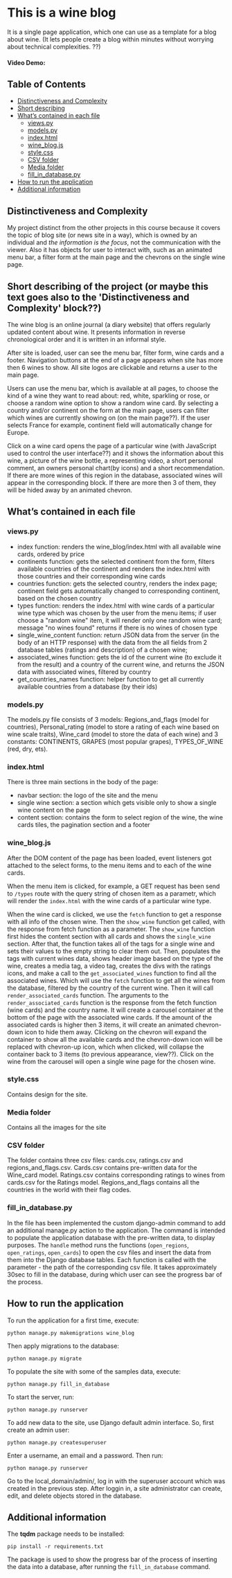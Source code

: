 # This is a wine blog 
It is a single page application, which one can use as a template for a blog about wine. (It lets people create a blog within minutes without worrying about technical complexities. ??)
#### Video Demo:  <URL HERE>
## Table of Contents

* [Distinctiveness and Complexity](#distinctiveness-and-complexity)
* [Short describing](#short-describing-of-the-project)
* [What’s contained in each file](#what’s-contained-in-each-file)
    * [views.py](#views.py)
    * [models.py](#models.py)
    * [index.html](#index.html)
    * [wine_blog.js](#wine_blog.js)
    * [style.css](#style.css)
    * [CSV folder](#csv-files)
    * [Media folder](#media-folder)
    * [fill_in_database.py](#fill_in_database.py)
* [How to run the application](#how-to-run-the-application)
* [Additional information](#additional-information)

## Distinctiveness and Complexity
My project distinct from the other projects in this course because it covers the topic of blog site (or news site in a way), 
which is owned by an individual and *the information is the focus*, not the communication with the viewer. 
Also it has objects for user to interact with, such as an animated menu bar, a filter form at the main page and the chevrons on the single wine page. 

## Short describing of the project (or maybe this text goes also to the 'Distinctiveness and Complexity' block??)
The wine blog is an online journal (a diary website) that offers regularly updated content about wine. 
It presents information in reverse chronological order and it is written in an informal style.

After site is loaded, user can see the menu bar, filter form, wine cards and a footer.
Navigation buttons at the end of a page appears when site has more then 6 wines to show. All site logos are clickable and returns a user to the main page.

Users can use the menu bar, which is available at all pages, to choose the kind of a wine they want to read about: red, white, sparkling or rose, 
or choose a random wine option to show a random wine card.
By selecting a country and/or continent on the form at the main page, users can filter which wines are currently showing on (on the main page??). 
If the user selects France for example, continent field will automatically change for Europe.

Click on a wine card opens the page of a particular wine (with JavaScript used to control the user interface??) and it shows the information about this wine, 
a picture of the wine bottle, a representing video, a short personal comment, an owners personal chart(by icons) and a short recommendation. 
If there are more wines of this region in the database, associated wines will appear in the corresponding block. 
If there are more then 3 of them, they will be hided away by an animated chevron.


## What’s contained in each file
 ### views.py
 - index function: renders the wine_blog/index.html with all available  wine cards, ordered by price
 - continents function: gets the selected continent from the form, filters available countries of the continent and renders the index.html with those countries and their corresponding wine cards
 - countries function: gets the selected country, renders the index page; continent field gets automatically  changed to corresponding continent, based on the chosen  country
 - types function: renders the index.html with wine cards of a particular wine type which was chosen  by the user from the menu items; if user choose a "random wine" item,
it will render only one random wine card; message "no wines found" returns if there is no wines of chosen  type
 - single_wine_content function: return JSON data from the server (in the body of an HTTP response) with the data from the all fields from 2 database tables (ratings and description) of a chosen  wine; 
 - associated_wines function: gets the id of the current wine (to exclude it from the result) and a country of the current wine, and returns the JSON data with associated  wines, filtered by country
 - get_countries_names function: helper function to get all currently available countries from a database (by their ids)

### models.py
The models.py file consists of 3 models: 
Regions_and_flags (model for countries), 
Personal_rating (model to store a rating of each wine based on wine scale traits), 
Wine_card (model to store the data of each wine) 
and 3 constants: CONTINENTS, GRAPES (most popular grapes), TYPES_OF_WINE (red, dry, ets).

### index.html
There is three main sections in the body of the page:
- navbar section: the logo of the site and the menu 
- single wine section: a section which gets visible  only to show a single wine content on the page
- content section: contains the form to select region of the wine, the wine cards tiles, the pagination section and a footer

### wine_blog.js 
After the DOM content of the page has been loaded, event listeners got attached to the select forms, to the menu items and to each of the wine cards.

When the menu item is clicked, for example, a GET request has been send to `/types` route with the query string of chosen  item as a parametr, 
which will render the `index.html` with the wine cards of a particular wine type. 

When the wine card is clicked, we use the `fetch` function to get a response with all info of the chosen  wine. 
Then the `show_wine` function get called, with the response from fetch function as a parameter. 
The `show_wine` function first hides the content section with all cards and shows the `single_wine` section. 
After that, the function takes all of the tags for a single wine and sets their values to the empty string to clear them out. 
Then, populates the tags with current wines data, shows header image based on the type of the wine, creates a media tag, a video tag, 
creates the divs with the ratings icons, and make a call to the `get_associated_wines` function to find all the associated wines. 
Which will use the `fetch` function to get all the wines from the database, filtered by the country of the current wine. 
Then it will call `render_associated_cards` function. 
The arguments to the `render_associated_cards` function is the response from the fetch function (wine cards) and the country name. 
It will create a carousel container at the bottom of the page with the associated wine cards. 
If the amount of the associated cards is higher then 3 items, it will create an animated chevron-down icon to hide them away. 
Clicking on the chevron will expand the container to show all the available cards and the chevron-down icon will be replaced with chevron-up icon, 
which when clicked, will collapse the container back to 3 items (to previous appearance, view??). 
Click on the wine from the carousel will open a single wine page for the chosen  wine.

### style.css 
Contains design for the site.

### Media folder
Contains all the images for the site

### CSV folder
The folder contains three csv files: cards.csv, ratings.csv and regions_and_flags.csv. 
Cards.csv contains pre-written data for the Wine_card model.
Ratings.csv contains corresponding ratings to wines from cards.csv for the Ratings model.
Regions_and_flags contains all the countries in the world with their flag codes.

### fill_in_database.py 
In the file has been implemented the custom django-admin command to add an additional manage.py action to the application. 
The command is intended to populate the application database with the pre-written data, to display purposes.
The `handle` method runs the functions (`open_regions`, `open_ratings`, `open_cards`) to open the csv files and insert the data from them into the Django database tables. 
Each function is called with the parameter - the path of the corresponding csv file.
It takes approximately 30sec to fill in the database, during which user can see the progress bar of the process.


## How to run the application
To run the application for a first time, execute:
```
python manage.py makemigrations wine_blog
``` 

Then apply migrations to the database:
```
python manage.py migrate
```

To populate the site with some of the samples data, execute: 
```
python manage.py fill_in_database
```

To start the server, run:
```
python manage.py runserver
```

To add new data to the site, use Django default admin interface. So, first create an admin user:
```
python manage.py createsuperuser
```
Enter a username, an email and a password. Then run:
```
python manage.py runserver
```
Go to the local_domain/admin/, log in with the superuser account which was created in the previous step.
After loggin in, a site administrator can create, edit, and delete objects stored in the database.

## Additional information
The **tqdm** package needs to be installed:
```
pip install -r requirements.txt
```
The package is used to show the progress bar of the process of inserting the data into a database, after running the `fill_in_database` command.